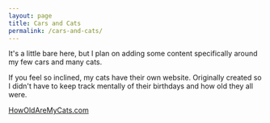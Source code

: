 ```yaml
---
layout: page
title: Cars and Cats
permalink: /cars-and-cats/
---
```


It's a little bare here, but I plan on adding some content specifically around my few cars and many cats.

If you feel so inclined, my cats have their own website. Originally created so I didn't have to keep track mentally of their birthdays and how old they all were.

[HowOldAreMyCats.com](https://howoldaremycats.com)
